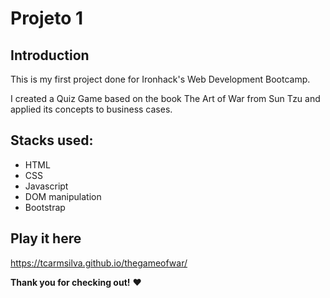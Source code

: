 # Projeto 1

## Introduction

This is my first project done for Ironhack's Web Development Bootcamp. 

I created a Quiz Game based on the book The Art of War from Sun Tzu and applied its concepts to business cases.

## Stacks used:

- HTML
- CSS
- Javascript
- DOM manipulation
- Bootstrap

## Play it here

https://tcarmsilva.github.io/thegameofwar/


**Thank you for checking out!** :heart:
